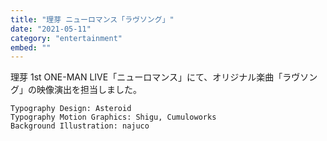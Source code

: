 ```yaml
---
title: "理芽 ニューロマンス「ラヴソング」"
date: "2021-05-11"
category: "entertainment"
embed: ""
---
```


理芽 1st ONE-MAN LIVE「ニューロマンス」にて、オリジナル楽曲「ラヴソング」の映像演出を担当しました。

```plaintext
Typography Design: Asteroid
Typography Motion Graphics: Shigu, Cumuloworks
Background Illustration: najuco
```
